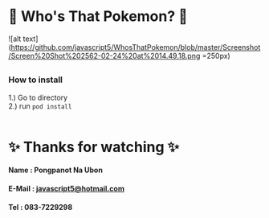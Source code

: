 # :tada: Who's That Pokemon? :tada:

![alt text](https://github.com/javascript5/WhosThatPokemon/blob/master/Screenshot/Screen%20Shot%202562-02-24%20at%2014.49.18.png =250px)

## 
### How to install
  1.) Go to directory <br />
  2.) run ```pod install``` <br />
<br />
  
  # :sparkles: Thanks for watching :sparkles:

  #### Name : Pongpanot Na Ubon
  #### E-Mail : javascript5@hotmail.com
  #### Tel : 083-7229298

